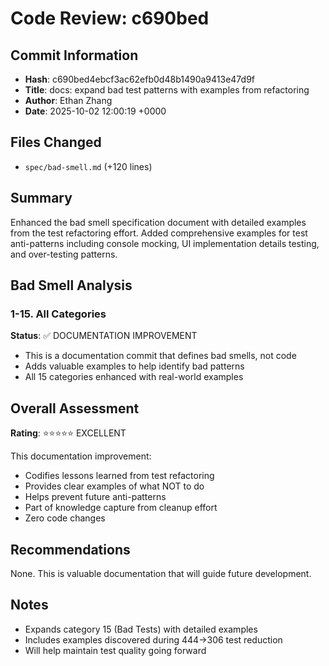 # Code Review: c690bed

## Commit Information
- **Hash**: c690bed4ebcf3ac62efb0d48b1490a9413e47d9f
- **Title**: docs: expand bad test patterns with examples from refactoring
- **Author**: Ethan Zhang
- **Date**: 2025-10-02 12:00:19 +0000

## Files Changed
- `spec/bad-smell.md` (+120 lines)

## Summary
Enhanced the bad smell specification document with detailed examples from the test refactoring effort. Added comprehensive examples for test anti-patterns including console mocking, UI implementation details testing, and over-testing patterns.

## Bad Smell Analysis

### 1-15. All Categories
**Status**: ✅ DOCUMENTATION IMPROVEMENT
- This is a documentation commit that defines bad smells, not code
- Adds valuable examples to help identify bad patterns
- All 15 categories enhanced with real-world examples

## Overall Assessment
**Rating**: ⭐⭐⭐⭐⭐ EXCELLENT

This documentation improvement:
- Codifies lessons learned from test refactoring
- Provides clear examples of what NOT to do
- Helps prevent future anti-patterns
- Part of knowledge capture from cleanup effort
- Zero code changes

## Recommendations
None. This is valuable documentation that will guide future development.

## Notes
- Expands category 15 (Bad Tests) with detailed examples
- Includes examples discovered during 444→306 test reduction
- Will help maintain test quality going forward

